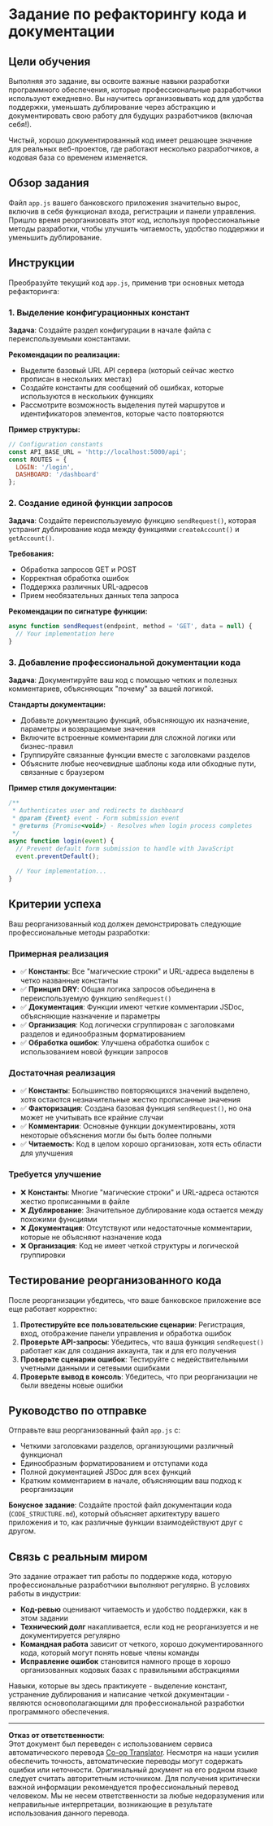 <!--
CO_OP_TRANSLATOR_METADATA:
{
  "original_hash": "d0a02cb117e91a5b5f24178080068a3d",
  "translation_date": "2025-10-22T22:24:17+00:00",
  "source_file": "7-bank-project/3-data/assignment.md",
  "language_code": "ru"
}
-->
# Задание по рефакторингу кода и документации

## Цели обучения

Выполняя это задание, вы освоите важные навыки разработки программного обеспечения, которые профессиональные разработчики используют ежедневно. Вы научитесь организовывать код для удобства поддержки, уменьшать дублирование через абстракцию и документировать свою работу для будущих разработчиков (включая себя!).

Чистый, хорошо документированный код имеет решающее значение для реальных веб-проектов, где работают несколько разработчиков, а кодовая база со временем изменяется.

## Обзор задания

Файл `app.js` вашего банковского приложения значительно вырос, включив в себя функционал входа, регистрации и панели управления. Пришло время реорганизовать этот код, используя профессиональные методы разработки, чтобы улучшить читаемость, удобство поддержки и уменьшить дублирование.

## Инструкции

Преобразуйте текущий код `app.js`, применив три основных метода рефакторинга:

### 1. Выделение конфигурационных констант

**Задача**: Создайте раздел конфигурации в начале файла с переиспользуемыми константами.

**Рекомендации по реализации:**
- Выделите базовый URL API сервера (который сейчас жестко прописан в нескольких местах)
- Создайте константы для сообщений об ошибках, которые используются в нескольких функциях
- Рассмотрите возможность выделения путей маршрутов и идентификаторов элементов, которые часто повторяются

**Пример структуры:**
```javascript
// Configuration constants
const API_BASE_URL = 'http://localhost:5000/api';
const ROUTES = {
  LOGIN: '/login',
  DASHBOARD: '/dashboard'
};
```

### 2. Создание единой функции запросов

**Задача**: Создайте переиспользуемую функцию `sendRequest()`, которая устранит дублирование кода между функциями `createAccount()` и `getAccount()`.

**Требования:**
- Обработка запросов GET и POST
- Корректная обработка ошибок
- Поддержка различных URL-адресов
- Прием необязательных данных тела запроса

**Рекомендации по сигнатуре функции:**
```javascript
async function sendRequest(endpoint, method = 'GET', data = null) {
  // Your implementation here
}
```

### 3. Добавление профессиональной документации кода

**Задача**: Документируйте ваш код с помощью четких и полезных комментариев, объясняющих "почему" за вашей логикой.

**Стандарты документации:**
- Добавьте документацию функций, объясняющую их назначение, параметры и возвращаемые значения
- Включите встроенные комментарии для сложной логики или бизнес-правил
- Группируйте связанные функции вместе с заголовками разделов
- Объясните любые неочевидные шаблоны кода или обходные пути, связанные с браузером

**Пример стиля документации:**
```javascript
/**
 * Authenticates user and redirects to dashboard
 * @param {Event} event - Form submission event
 * @returns {Promise<void>} - Resolves when login process completes
 */
async function login(event) {
  // Prevent default form submission to handle with JavaScript
  event.preventDefault();
  
  // Your implementation...
}
```

## Критерии успеха

Ваш реорганизованный код должен демонстрировать следующие профессиональные методы разработки:

### Примерная реализация
- ✅ **Константы**: Все "магические строки" и URL-адреса выделены в четко названные константы
- ✅ **Принцип DRY**: Общая логика запросов объединена в переиспользуемую функцию `sendRequest()`
- ✅ **Документация**: Функции имеют четкие комментарии JSDoc, объясняющие назначение и параметры
- ✅ **Организация**: Код логически сгруппирован с заголовками разделов и единообразным форматированием
- ✅ **Обработка ошибок**: Улучшена обработка ошибок с использованием новой функции запросов

### Достаточная реализация
- ✅ **Константы**: Большинство повторяющихся значений выделено, хотя остаются незначительные жестко прописанные значения
- ✅ **Факторизация**: Создана базовая функция `sendRequest()`, но она может не учитывать все крайние случаи
- ✅ **Комментарии**: Основные функции документированы, хотя некоторые объяснения могли бы быть более полными
- ✅ **Читаемость**: Код в целом хорошо организован, хотя есть области для улучшения

### Требуется улучшение
- ❌ **Константы**: Многие "магические строки" и URL-адреса остаются жестко прописанными в файле
- ❌ **Дублирование**: Значительное дублирование кода остается между похожими функциями
- ❌ **Документация**: Отсутствуют или недостаточные комментарии, которые не объясняют назначение кода
- ❌ **Организация**: Код не имеет четкой структуры и логической группировки

## Тестирование реорганизованного кода

После реорганизации убедитесь, что ваше банковское приложение все еще работает корректно:

1. **Протестируйте все пользовательские сценарии**: Регистрация, вход, отображение панели управления и обработка ошибок
2. **Проверьте API-запросы**: Убедитесь, что ваша функция `sendRequest()` работает как для создания аккаунта, так и для его получения
3. **Проверьте сценарии ошибок**: Тестируйте с недействительными учетными данными и сетевыми ошибками
4. **Проверьте вывод в консоль**: Убедитесь, что при реорганизации не были введены новые ошибки

## Руководство по отправке

Отправьте ваш реорганизованный файл `app.js` с:
- Четкими заголовками разделов, организующими различный функционал
- Единообразным форматированием и отступами кода
- Полной документацией JSDoc для всех функций
- Кратким комментарием в начале, объясняющим ваш подход к реорганизации

**Бонусное задание**: Создайте простой файл документации кода (`CODE_STRUCTURE.md`), который объясняет архитектуру вашего приложения и то, как различные функции взаимодействуют друг с другом.

## Связь с реальным миром

Это задание отражает тип работы по поддержке кода, которую профессиональные разработчики выполняют регулярно. В условиях работы в индустрии:
- **Код-ревью** оценивают читаемость и удобство поддержки, как в этом задании
- **Технический долг** накапливается, если код не реорганизуется и не документируется регулярно
- **Командная работа** зависит от четкого, хорошо документированного кода, который могут понять новые члены команды
- **Исправление ошибок** становится намного проще в хорошо организованных кодовых базах с правильными абстракциями

Навыки, которые вы здесь практикуете - выделение констант, устранение дублирования и написание четкой документации - являются основополагающими для профессиональной разработки программного обеспечения.

---

**Отказ от ответственности**:  
Этот документ был переведен с использованием сервиса автоматического перевода [Co-op Translator](https://github.com/Azure/co-op-translator). Несмотря на наши усилия обеспечить точность, автоматические переводы могут содержать ошибки или неточности. Оригинальный документ на его родном языке следует считать авторитетным источником. Для получения критически важной информации рекомендуется профессиональный перевод человеком. Мы не несем ответственности за любые недоразумения или неправильные интерпретации, возникающие в результате использования данного перевода.
